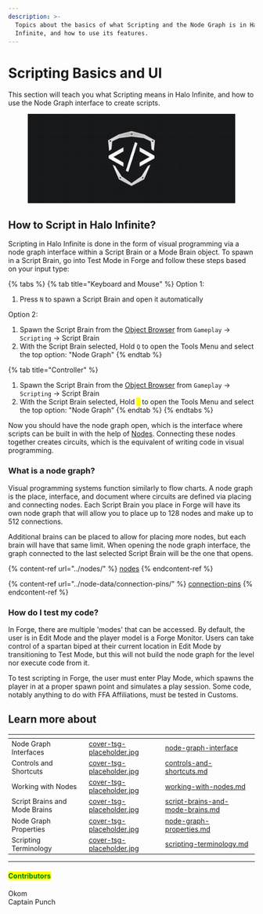 ```yaml
---
description: >-
  Topics about the basics of what Scripting and the Node Graph is in Halo
  Infinite, and how to use its features.
---
```


# Scripting Basics and UI

This section will teach you what Scripting means in Halo Infinite, and how to use the Node Graph interface to create scripts.

<figure><img src="../../.gitbook/assets/cover-tsg-placeholder.jpg" alt="TSG logo in the node graph"><figcaption></figcaption></figure>

## How to Script in Halo Infinite?

Scripting in Halo Infinite is done in the form of visual programming via a node graph interface within a Script Brain or a Mode Brain object. To spawn in a Script Brain, go into Test Mode in Forge and follow these steps based on your input type:

{% tabs %}
{% tab title="Keyboard and Mouse" %}
Option 1:

1. Press `N` to spawn a Script Brain and open it automatically

Option 2:

1. Spawn the Script Brain from the [Object Browser](../../forge/forge-basics-and-ui/forge-interface/object-browser.md) from `Gameplay` -> `Scripting` -> Script Brain
2. With the Script Brain selected, Hold `Q` to open the Tools Menu and select the top option: "Node Graph"
{% endtab %}

{% tab title="Controller" %}
1. Spawn the Script Brain from the [Object Browser](../../forge/forge-basics-and-ui/forge-interface/object-browser.md) from `Gameplay` -> `Scripting` -> Script Brain
2. With the Script Brain selected, Hold <mark style="color:yellow;">`Y`</mark> to open the Tools Menu and select the top option: "Node Graph"
{% endtab %}
{% endtabs %}

Now you should have the node graph open, which is the interface where scripts can be built in with the help of [Nodes](../nodes/). Connecting these nodes together creates circuits, which is the equivalent of writing code in visual programming.

### What is a node graph?

Visual programming systems function similarly to flow charts. A node graph is the place, interface, and document where circuits are defined via placing and connecting nodes. Each Script Brain you place in Forge will have its own node graph that will allow you to place up to 128 nodes and make up to 512 connections.

Additional brains can be placed to allow for placing more nodes, but each brain will have that same limit. When opening the node graph interface, the graph connected to the last selected Script Brain will be the one that opens.

{% content-ref url="../nodes/" %}
[nodes](../nodes/)
{% endcontent-ref %}

{% content-ref url="../node-data/connection-pins/" %}
[connection-pins](../node-data/connection-pins/)
{% endcontent-ref %}

### How do I test my code?

In Forge, there are multiple 'modes' that can be accessed. By default, the user is in Edit Mode and the player model is a Forge Monitor. Users can take control of a spartan biped at their current location in Edit Mode by transitioning to Test Mode, but this will not build the node graph for the level nor execute code from it.

To test scripting in Forge, the user must enter Play Mode, which spawns the player in at a proper spawn point and simulates a play session. Some code, notably anything to do with FFA Affiliations, must be tested in Customs.



## Learn more about

<table data-view="cards"><thead><tr><th></th><th data-hidden data-card-cover data-type="files"></th><th data-hidden data-card-target data-type="content-ref"></th></tr></thead><tbody><tr><td>Node Graph Interfaces</td><td><a href="../../.gitbook/assets/cover-tsg-placeholder.jpg">cover-tsg-placeholder.jpg</a></td><td><a href="node-graph-interface/">node-graph-interface</a></td></tr><tr><td>Controls and Shortcuts</td><td><a href="../../.gitbook/assets/cover-tsg-placeholder.jpg">cover-tsg-placeholder.jpg</a></td><td><a href="controls-and-shortcuts.md">controls-and-shortcuts.md</a></td></tr><tr><td>Working with Nodes</td><td><a href="../../.gitbook/assets/cover-tsg-placeholder.jpg">cover-tsg-placeholder.jpg</a></td><td><a href="working-with-nodes.md">working-with-nodes.md</a></td></tr><tr><td>Script Brains and Mode Brains</td><td><a href="../../.gitbook/assets/cover-tsg-placeholder.jpg">cover-tsg-placeholder.jpg</a></td><td><a href="script-brains-and-mode-brains.md">script-brains-and-mode-brains.md</a></td></tr><tr><td>Node Graph Properties</td><td><a href="../../.gitbook/assets/cover-tsg-placeholder.jpg">cover-tsg-placeholder.jpg</a></td><td><a href="node-graph-properties.md">node-graph-properties.md</a></td></tr><tr><td>Scripting Terminology</td><td><a href="../../.gitbook/assets/cover-tsg-placeholder.jpg">cover-tsg-placeholder.jpg</a></td><td><a href="scripting-terminology.md">scripting-terminology.md</a></td></tr></tbody></table>



***

#### <mark style="color:green;">Contributors</mark>

Okom\
Captain Punch
